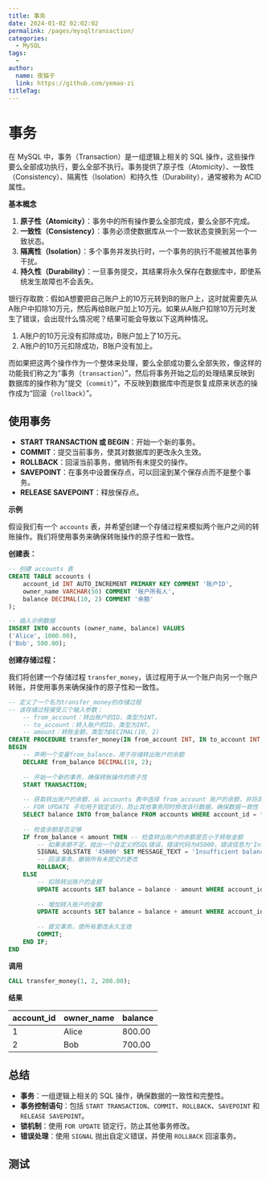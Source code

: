 ```yaml
---
title: 事务
date: 2024-01-02 02:02:02
permalink: /pages/mysqltransaction/
categories:
  - MySQL
tags:
  - 
author: 
  name: 夜猫子
  link: https://github.com/yemao-zi
titleTag: 
---
```


# 事务

在 MySQL 中，事务（Transaction）是一组逻辑上相关的 SQL 操作，这些操作要么全部成功执行，要么全部不执行。事务提供了原子性（Atomicity）、一致性（Consistency）、隔离性（Isolation）和持久性（Durability），通常被称为 ACID 属性。

<!-- more -->

**基本概念**

1. **原子性（Atomicity）**：事务中的所有操作要么全部完成，要么全部不完成。
2. **一致性（Consistency）**：事务必须使数据库从一个一致状态变换到另一个一致状态。
3. **隔离性（Isolation）**：多个事务并发执行时，一个事务的执行不能被其他事务干扰。
4. **持久性（Durability）**：一旦事务提交，其结果将永久保存在数据库中，即使系统发生故障也不会丢失。



银行存取款：假如A想要把自己账户上的10万元转到B的账户上，这时就需要先从A账户中扣除10万元，然后再给B账户加上10万元。如果从A账户扣除10万元时发生了错误，会出现什么情况呢？结果可能会导致以下这两种情况。

1. A账户的10万元没有扣除成功，B账户加上了10万元。
2. A账户的10万元扣除成功，B账户没有加上。

而如果把这两个操作作为一个整体来处理，要么全部成功要么全部失败，像这样的功能我们称之为“事务（`transaction`）”，然后将事务开始之后的处理结果反映到数据库的操作称为“提交（`commit`）”，不反映到数据库中而是恢复成原来状态的操作成为“回滚（`rollback`）”。

## 使用事务

- **START TRANSACTION 或 BEGIN**：开始一个新的事务。
- **COMMIT**：提交当前事务，使其对数据库的更改永久生效。
- **ROLLBACK**：回滚当前事务，撤销所有未提交的操作。
- **SAVEPOINT**：在事务中设置保存点，可以回滚到某个保存点而不是整个事务。
- **RELEASE SAVEPOINT**：释放保存点。

**示例**

假设我们有一个 `accounts` 表，并希望创建一个存储过程来模拟两个账户之间的转账操作。我们将使用事务来确保转账操作的原子性和一致性。

**创建表：**

```sql
-- 创建 accounts 表
CREATE TABLE accounts (
    account_id INT AUTO_INCREMENT PRIMARY KEY COMMENT '账户ID',
    owner_name VARCHAR(50) COMMENT '账户所有人',
    balance DECIMAL(10, 2) COMMENT '余额'
);

-- 插入示例数据
INSERT INTO accounts (owner_name, balance) VALUES
('Alice', 1000.00),
('Bob', 500.00);
```

**创建存储过程：**

我们将创建一个存储过程 `transfer_money`，该过程用于从一个账户向另一个账户转账，并使用事务来确保操作的原子性和一致性。

```sql
-- 定义了一个名为transfer_money的存储过程
-- 该存储过程接受三个输入参数：
	-- from_account：转出账户的ID，类型为INT。
	-- to_account：转入账户的ID，类型为INT。
	-- amount：转账金额，类型为DECIMAL(10, 2)
CREATE PROCEDURE transfer_money(IN from_account INT, IN to_account INT, IN amount DECIMAL(10, 2))
BEGIN
	-- 声明一个变量from_balance，用于存储转出账户的余额
    DECLARE from_balance DECIMAL(10, 2);
    
    -- 开始一个新的事务，确保转账操作的原子性
    START TRANSACTION;
    
    -- 获取转出账户的余额，从 accounts 表中选择 from_account 账户的余额，并将其存储在 from_balance 变量中
    -- FOR UPDATE 子句用于锁定该行，防止其他事务同时修改该行数据，确保数据一致性
    SELECT balance INTO from_balance FROM accounts WHERE account_id = from_account FOR UPDATE;
    
    -- 检查余额是否足够
    IF from_balance < amount THEN -- 检查转出账户的余额是否小于转账金额
    	-- 如果余额不足，抛出一个自定义的SQL错误，错误代码为45000，错误信息为'Insufficient balance'
        SIGNAL SQLSTATE '45000' SET MESSAGE_TEXT = 'Insufficient balance';
        -- 回滚事务，撤销所有未提交的更改
        ROLLBACK;
    ELSE
        -- 扣除转出账户的金额
        UPDATE accounts SET balance = balance - amount WHERE account_id = from_account;
        
        -- 增加转入账户的金额
        UPDATE accounts SET balance = balance + amount WHERE account_id = to_account;
        
        -- 提交事务，使所有更改永久生效
        COMMIT;
    END IF;
END
```

**调用**

```sql
CALL transfer_money(1, 2, 200.00);
```

**结果**

| account_id | owner_name | balance |
| ---------- | ---------- | ------- |
| 1          | Alice      | 800.00  |
| 2          | Bob        | 700.00  |

## 总结

- **事务**：一组逻辑上相关的 SQL 操作，确保数据的一致性和完整性。
- **事务控制语句**：包括 `START TRANSACTION`、`COMMIT`、`ROLLBACK`、`SAVEPOINT` 和 `RELEASE SAVEPOINT`。
- **锁机制**：使用 `FOR UPDATE` 锁定行，防止其他事务修改。
- **错误处理**：使用 `SIGNAL` 抛出自定义错误，并使用 `ROLLBACK` 回滚事务。

## 测试
